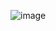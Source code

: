 ![image](https://user-images.githubusercontent.com/110806432/183820346-4ed635f2-591b-473d-a7d9-0a072674d1a6.png)

